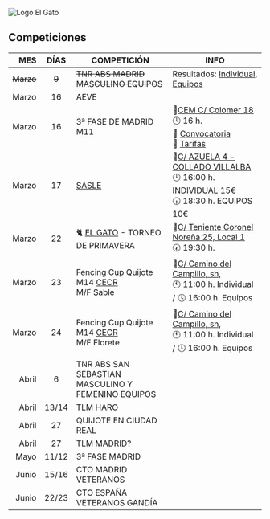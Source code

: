 
![Logo El Gato](https://i0.wp.com/weareelgato.com/wp-content/uploads/2017/04/pie.png?resize=1024%2C124&ssl=1)

## Competiciones

| MES       | DÍAS     | COMPETICIÓN | INFO |
|----------:|:--------:|-------------|------|
|~~Marzo~~  |   ~~9~~  | ~~TNR ABS MADRID MASCULINO EQUIPOS~~ | Resultados: [Individual](https://app.skermo.org/ranking/public/RFEE/competition/7885), [Equipos](https://app.skermo.org/client/1/463e194a18c901d2344e388abf2cf216.pdf) |
|Marzo      |   16     | AEVE | |
|Marzo      |   16     | 3ª FASE DE MADRID M11 | 📍[CEM C/ Colomer 18](https://maps.app.goo.gl/W2imdmb46W1kwhvr7)<br>:clock4: 16 h.<br>🔗 [Convocatoria](https://us15.campaign-archive.com/?u=7cbc6d1c5e64de6ca4b08b9aa&id=a798c01286)<br>💸 [Tarifas](https://weareelgato.com/wp-content/uploads/2023/10/Tarifas-competiciones-Hoja-1-2.pdf)
|Marzo      |   17     | [SASLE](https://www.instagram.com/sasle_esgrima/) |📍[C/ AZUELA 4 - COLLADO VILLALBA](https://maps.app.goo.gl/iBuhXxem1i7Eo4PJ9)<br>🕓 16:00 h. INDIVIDUAL 15€<br>🕡 18:30 h. EQUIPOS 10€ |
|Marzo      |   22     | 🐈 [EL GATO](https://weareelgato.com) - TORNEO DE PRIMAVERA | 📍[C/ Teniente Coronel Noreña 25, Local 1](https://maps.app.goo.gl/5oFfYiqmkU5BUS6q8)<br>🕢 19:30 h.
|Marzo | 23 | Fencing Cup Quijote M14 [CECR](https://www.cecr.es/)<br>M/F Sable| 📍[C/ Camino del Campillo, sn,](https://goo.gl/maps/fkAUxTzjARx5LMFe9)<br>:clock11: 11:00 h. Individual / 🕓 16:00 h. Equipos |
|Marzo | 24 | Fencing Cup Quijote M14 [CECR](https://www.cecr.es/)<br>M/F Florete| 📍[C/ Camino del Campillo, sn,](https://goo.gl/maps/fkAUxTzjARx5LMFe9)<br>:clock11: 11:00 h. Individual / 🕓 16:00 h. Equipos |
|Abril      |   6      | TNR ABS SAN SEBASTIAN<br>MASCULINO Y FEMENINO EQUIPOS|
|Abril      |   13/14  | TLM HARO|
|Abril      |   27     | QUIJOTE EN CIUDAD REAL|
|Abril      |   27     | TLM MADRID?|
|Mayo       |   11/12  | 3ª FASE MADRID|
|Junio      |   15/16  | CTO MADRID VETERANOS|
|Junio      |   22/23  | CTO ESPAÑA VETERANOS GANDÍA|
